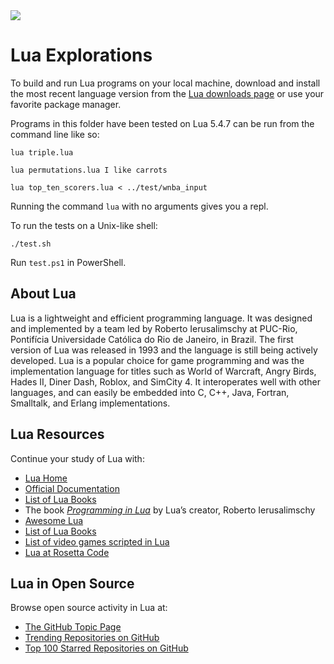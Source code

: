 <img src="https://raw.githubusercontent.com/rtoal/ple/master/docs/resources/lua-logo-64.png">

# Lua Explorations

To build and run Lua programs on your local machine, download and install the most recent language version from the [Lua downloads page](https://www.lua.org/download.html) or use your favorite package manager.

Programs in this folder have been tested on Lua 5.4.7 can be run from the command line like so:

```
lua triple.lua
```

```
lua permutations.lua I like carrots
```

```
lua top_ten_scorers.lua < ../test/wnba_input
```

Running the command `lua` with no arguments gives you a repl.

To run the tests on a Unix-like shell:

```
./test.sh
```

Run `test.ps1` in PowerShell.

## About Lua

Lua is a lightweight and efficient programming language. It was designed and implemented by a team led by Roberto Ierusalimschy at PUC-Rio, Pontifícia Universidade Católica do Rio de Janeiro, in Brazil. The first version of Lua was released in 1993 and the language is still being actively developed. Lua is a popular choice for game programming and was the implementation language for titles such as World of Warcraft, Angry Birds, Hades II, Diner Dash, Roblox, and SimCity 4. It interoperates well with other languages, and can easily be embedded into C, C++, Java, Fortran, Smalltalk, and Erlang implementations.

## Lua Resources

Continue your study of Lua with:

- [Lua Home](http://www.lua.org/)
- [Official Documentation](http://www.lua.org/docs.html)
- [List of Lua Books](http://www.lua.org/docs.html#books)
- The book [_Programming in Lua_](http://www.lua.org/pil/) by Lua’s creator, Roberto Ierusalimschy
- [Awesome Lua](https://github.com/uhub/awesome-lua)
- [List of Lua Books](https://realtoughcandy.com/best-lua-books/)
- [List of video games scripted in Lua](<https://en.wikipedia.org/wiki/Category:Lua_(programming_language)-scripted_video_games>)
- [Lua at Rosetta Code](https://rosettacode.org/wiki/Category:Lua)

## Lua in Open Source

Browse open source activity in Lua at:

- [The GitHub Topic Page](https://github.com/topics/lua)
- [Trending Repositories on GitHub](https://github.com/trending/lua)
- [Top 100 Starred Repositories on GitHub](https://github.com/EvanLi/Github-Ranking/blob/master/Top100/Lua.md)
